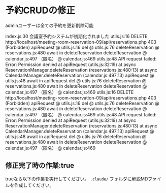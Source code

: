 # 予約CRUDの修正

adminユーザーは全ての予約を更新削除可能

index.js:30 会議室予約システムが初期化されました
utils.js:16  DELETE http://localhost/meeting-room-reservation-09/api/reservations.php 403 (Forbidden)
apiRequest @ utils.js:16
del @ utils.js:76
deleteReservation @ reservations.js:480
await in deleteReservation
deleteReservation @ calendar.js:497
（匿名） @ calendar.js:469
utils.js:48 API request failed: Error: Permission denied
    at apiRequest (utils.js:32:19)
    at async ReservationManager.deleteReservation (reservations.js:480:13)
    at async CalendarManager.deleteReservation (calendar.js:497:13)
apiRequest @ utils.js:48
await in apiRequest
del @ utils.js:76
deleteReservation @ reservations.js:480
await in deleteReservation
deleteReservation @ calendar.js:497
（匿名） @ calendar.js:469
utils.js:16  DELETE http://localhost/meeting-room-reservation-09/api/reservations.php 403 (Forbidden)
apiRequest @ utils.js:16
del @ utils.js:76
deleteReservation @ reservations.js:480
await in deleteReservation
deleteReservation @ calendar.js:497
（匿名） @ calendar.js:469
utils.js:48 API request failed: Error: Permission denied
    at apiRequest (utils.js:32:19)
    at async ReservationManager.deleteReservation (reservations.js:480:13)
    at async CalendarManager.deleteReservation (calendar.js:497:13)
apiRequest @ utils.js:48
await in apiRequest
del @ utils.js:76
deleteReservation @ reservations.js:480
await in deleteReservation
deleteReservation @ calendar.js:497
（匿名） @ calendar.js:469



## 修正完了時の作業:true
trueなら以下の作業を実行してください。
`.claude/` フォルダに解説MDファイルを作成してください。


